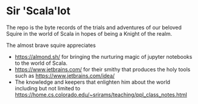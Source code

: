 # Sir 'Scala'lot
The repo is the byte records of the trials and adventures of our beloved Squire in the world of Scala in hopes of being a Knight of the realm. 

The almost brave squire appreciates
* https://almond.sh/ for bringing the nurturing magic of jupyter notebooks to the world of Scala.
* https://www.jetbrains.com/ for their smithy that produces the holy tools such as https://www.jetbrains.com/idea/
* The knowledge and keepers that enlighten him about the world including but not limited to https://home.cs.colorado.edu/~srirams/teaching/ppl_class_notes.html